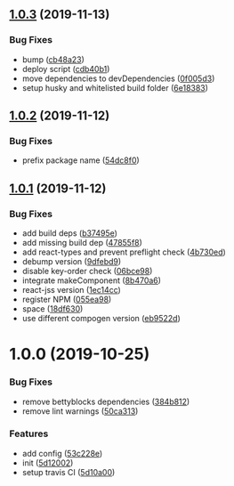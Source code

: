 ## [1.0.3](https://github.com/bettyblocks/preview/compare/v1.0.2...v1.0.3) (2019-11-13)


### Bug Fixes

* bump ([cb48a23](https://github.com/bettyblocks/preview/commit/cb48a2362758a2934a1c086720f2456053c56c10))
* deploy script ([cdb40b1](https://github.com/bettyblocks/preview/commit/cdb40b1b83e1bce095a1ff29faeb6c05689a2957))
* move dependencies to devDependencies ([0f005d3](https://github.com/bettyblocks/preview/commit/0f005d3de1cb1a8015a649e0b1d9d313cc4a47d1))
* setup husky and whitelisted build folder ([6e18383](https://github.com/bettyblocks/preview/commit/6e183833f3d7b05bef111491f3addd5491981a96))

## [1.0.2](https://github.com/bettyblocks/preview/compare/v1.0.1...v1.0.2) (2019-11-12)


### Bug Fixes

* prefix package name ([54dc8f0](https://github.com/bettyblocks/preview/commit/54dc8f0ab5453974f3f17c77a69a4c3d5b7f0b47))

## [1.0.1](https://github.com/bettyblocks/preview/compare/v1.0.0...v1.0.1) (2019-11-12)


### Bug Fixes

* add build deps ([b37495e](https://github.com/bettyblocks/preview/commit/b37495edaf9ba141eeeb30fd2a2016b519a4bc93))
* add missing build dep ([47855f8](https://github.com/bettyblocks/preview/commit/47855f80b78f17e29b0f98e15ee993da6ea08930))
* add react-types and prevent preflight check ([4b730ed](https://github.com/bettyblocks/preview/commit/4b730ed40619b247cd84e2fcf355352da3c932f6))
* debump version ([9dfebd9](https://github.com/bettyblocks/preview/commit/9dfebd9a37857ab4af606dc27867174f2ed349c9))
* disable key-order check ([06bce98](https://github.com/bettyblocks/preview/commit/06bce98c19410c924d2c2ea118a963e8b987c556))
* integrate makeComponent ([8b470a6](https://github.com/bettyblocks/preview/commit/8b470a65c634d58401f76aadb0baa2d7dc26bf86))
* react-jss version ([1ec14cc](https://github.com/bettyblocks/preview/commit/1ec14cc9713a9ce897e79c7ba72983d88c217bf1))
* register NPM ([055ea98](https://github.com/bettyblocks/preview/commit/055ea98b27d797b105b4b57587d1d2f12c3ae114))
* space ([18df630](https://github.com/bettyblocks/preview/commit/18df6308f174c4208c387c6f9bba58908ce5a24f))
* use different compogen version ([eb9522d](https://github.com/bettyblocks/preview/commit/eb9522dba80a1c7e4adaa5e97f69c6d7973fb21c))

# 1.0.0 (2019-10-25)


### Bug Fixes

* remove bettyblocks dependencies ([384b812](https://github.com/bettyblocks/preview/commit/384b81293438c6db1bb018d97c0d0b7b426063d7))
* remove lint warnings ([50ca313](https://github.com/bettyblocks/preview/commit/50ca313fb0eea00894a72da4506274f0598b1651))


### Features

* add config ([53c228e](https://github.com/bettyblocks/preview/commit/53c228e1387a2744b846569a20ce0c9dce4fbeb6))
* init ([5d12002](https://github.com/bettyblocks/preview/commit/5d1200252647b102fa1bdb9b23aa75ceaa9050f8))
* setup travis CI ([5d10a00](https://github.com/bettyblocks/preview/commit/5d10a000bdca9f6e92116be2d909acfd06e36e7c))
